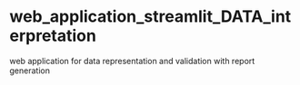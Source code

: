 # web_application_streamlit_DATA_interpretation
web application for data representation and validation with report generation
